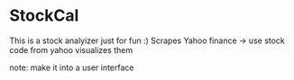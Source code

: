 # StockCal

This is a stock analyizer just for fun :)
Scrapes Yahoo finance -> use stock code from yahoo
visualizes them 

note: make it into a user interface
